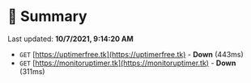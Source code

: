 # 📖 Summary
Last updated: **10/7/2021, 9:14:20 AM**

- `GET` [https://uptimerfree.tk](https://uptimerfree.tk) - **Down** (443ms)
- `GET` [https://monitoruptimer.tk](https://monitoruptimer.tk) - **Down** (311ms)
